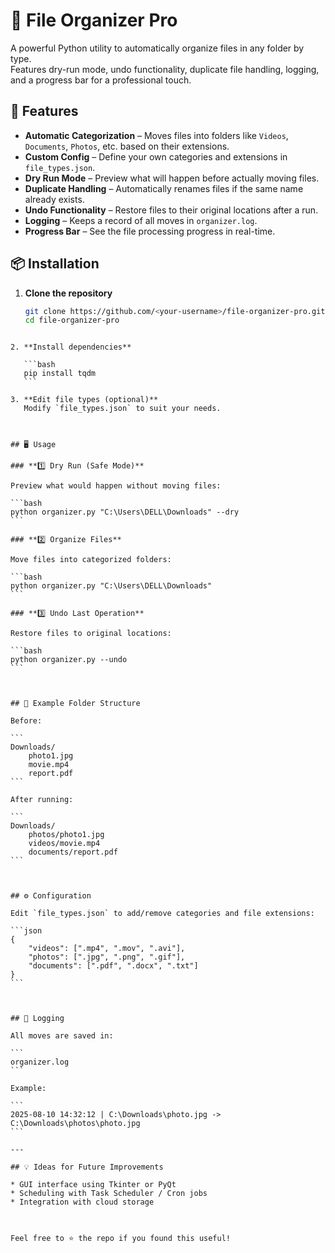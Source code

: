 
# 📂 File Organizer Pro

A powerful Python utility to automatically organize files in any folder by type.  
Features dry-run mode, undo functionality, duplicate file handling, logging, and a progress bar for a professional touch.



## 🚀 Features
- **Automatic Categorization** – Moves files into folders like `Videos`, `Documents`, `Photos`, etc. based on their extensions.
- **Custom Config** – Define your own categories and extensions in `file_types.json`.
- **Dry Run Mode** – Preview what will happen before actually moving files.
- **Duplicate Handling** – Automatically renames files if the same name already exists.
- **Undo Functionality** – Restore files to their original locations after a run.
- **Logging** – Keeps a record of all moves in `organizer.log`.
- **Progress Bar** – See the file processing progress in real-time.



## 📦 Installation

1. **Clone the repository**
   ```bash
   git clone https://github.com/<your-username>/file-organizer-pro.git
   cd file-organizer-pro
````

2. **Install dependencies**

   ```bash
   pip install tqdm
   ```

3. **Edit file types (optional)**
   Modify `file_types.json` to suit your needs.



## 🖥️ Usage

### **1️⃣ Dry Run (Safe Mode)**

Preview what would happen without moving files:

```bash
python organizer.py "C:\Users\DELL\Downloads" --dry
```

### **2️⃣ Organize Files**

Move files into categorized folders:

```bash
python organizer.py "C:\Users\DELL\Downloads"
```

### **3️⃣ Undo Last Operation**

Restore files to original locations:

```bash
python organizer.py --undo
```



## 📂 Example Folder Structure

Before:

```
Downloads/
    photo1.jpg
    movie.mp4
    report.pdf
```

After running:

```
Downloads/
    photos/photo1.jpg
    videos/movie.mp4
    documents/report.pdf
```



## ⚙️ Configuration

Edit `file_types.json` to add/remove categories and file extensions:

```json
{
    "videos": [".mp4", ".mov", ".avi"],
    "photos": [".jpg", ".png", ".gif"],
    "documents": [".pdf", ".docx", ".txt"]
}
```



## 📝 Logging

All moves are saved in:

```
organizer.log
```

Example:

```
2025-08-10 14:32:12 | C:\Downloads\photo.jpg -> C:\Downloads\photos\photo.jpg
```

---

## 💡 Ideas for Future Improvements

* GUI interface using Tkinter or PyQt
* Scheduling with Task Scheduler / Cron jobs
* Integration with cloud storage



Feel free to ⭐ the repo if you found this useful!



